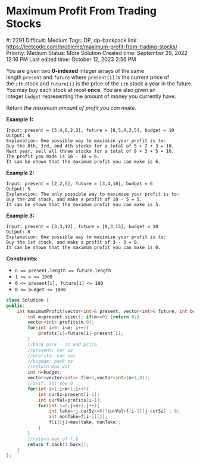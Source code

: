 # Maximum Profit From Trading Stocks

#: 2291
Difficult: Medium
Tags: DP, dp-backpack
link: https://leetcode.com/problems/maximum-profit-from-trading-stocks/
Priority: Medium
Status: More Solution
Created time: September 29, 2022 12:16 PM
Last edited time: October 12, 2023 2:56 PM

You are given two **0-indexed** integer arrays of the same length `present` and `future` where `present[i]` is the current price of the `ith` stock and `future[i]` is the price of the `ith` stock a year in the future. You may buy each stock at most **once**. You are also given an integer `budget` representing the amount of money you currently have.

Return *the maximum amount of profit you can make.*

**Example 1:**

```
Input: present = [5,4,6,2,3], future = [8,5,4,3,5], budget = 10
Output: 6
Explanation: One possible way to maximize your profit is to:
Buy the 0th, 3rd, and 4th stocks for a total of 5 + 2 + 3 = 10.
Next year, sell all three stocks for a total of 8 + 3 + 5 = 16.
The profit you made is 16 - 10 = 6.
It can be shown that the maximum profit you can make is 6.

```

**Example 2:**

```
Input: present = [2,2,5], future = [3,4,10], budget = 6
Output: 5
Explanation: The only possible way to maximize your profit is to:
Buy the 2nd stock, and make a profit of 10 - 5 = 5.
It can be shown that the maximum profit you can make is 5.

```

**Example 3:**

```
Input: present = [3,3,12], future = [0,3,15], budget = 10
Output: 0
Explanation: One possible way to maximize your profit is to:
Buy the 1st stock, and make a profit of 3 - 3 = 0.
It can be shown that the maximum profit you can make is 0.

```

**Constraints:**

- `n == present.length == future.length`
- `1 <= n <= 1000`
- `0 <= present[i], future[i] <= 100`
- `0 <= budget <= 1000`

```cpp
class Solution {
public:
    int maximumProfit(vector<int>& present, vector<int>& future, int budget) {
        int m=present.size(); if(m==0) {return 0;}
        vector<int> profits(m,0);
        for(int i=0; i<m; i++){
            profits[i]=future[i]-present[i];
        }
        //back pack - sz and price
        //present: cur sz
        //profits: cur val
        //bugdge: pack sz
        //return max val
        int n=budget;
        vector<vector<int>> f(m+1,vector<int>(n+1,0));
        //init: 1st row 0
        for(int i=1;i<m+1;i++){
            int curSz=present[i-1];
            int curVal=profits[i-1];
            for(int j=0;j<n+1;j++){
                int take=(j-curSz>=0)?curVal+f[i-1][j-curSz] : 0;
                int nonTake=f[i-1][j];
                f[i][j]=max(take, nonTake);
            }
        }
        //return max of f.b
        return f.back().back();
    }
};
```